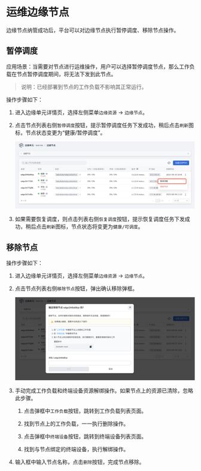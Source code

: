# 运维边缘节点

边缘节点纳管成功后，平台可以对边缘节点执行暂停调度、移除节点操作。

## 暂停调度

应用场景：当需要对节点进行运维操作，用户可以选择暂停调度节点，那么工作负载在节点暂停调度期间，将无法下发到此节点。

> 说明：已经部署到节点的工作负载不影响其正常运行。

操作步骤如下：

1. 进入边缘单元详情页，选择左侧菜单`边缘资源` -> `边缘节点`。

2. 点击节点列表右侧`暂停调度`按钮，提示暂停调度任务下发成功，稍后点击`刷新`图标，节点状态变更为“健康/暂停调度”。

    ![暂停调度](../../images/node-manage-01.png)

3. 如果需要恢复调度，则点击列表右侧`恢复调度`按钮，提示恢复调度任务下发成功，稍后点击`刷新`图标，节点状态将变更为`健康/可调度`。

## 移除节点

操作步骤如下：

1. 进入边缘单元详情页，选择左侧菜单`边缘资源` -> `边缘节点`。

2. 点击节点列表右侧`移除节点`按钮，弹出确认移除弹框。

    ![暂停调度](../../images/node-manage-02.png)

3. 手动完成工作负载和终端设备资源解绑操作。如果节点上的资源已清除，忽略此步骤。

    1. 点击弹框中`工作负载`按钮，跳转到工作负载列表页面。

    1. 找到节点上的工作负载，一一执行删除操作。

    1. 点击弹框中`终端设备`按钮，跳转到终端设备列表页面。

    1. 找到与节点绑定的终端设备，执行解绑操作。

4. 输入框中输入节点名称，点击`删除`按钮，完成节点移除。
